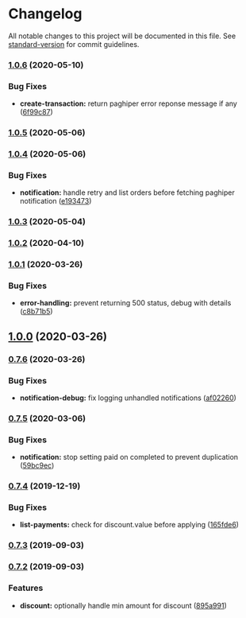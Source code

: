 # Changelog

All notable changes to this project will be documented in this file. See [standard-version](https://github.com/conventional-changelog/standard-version) for commit guidelines.

### [1.0.6](https://github.com/ecomplus/app-paghiper/compare/v1.0.5...v1.0.6) (2020-05-10)


### Bug Fixes

* **create-transaction:** return paghiper error reponse message if any ([6f99c87](https://github.com/ecomplus/app-paghiper/commit/6f99c87dae1792a0a0bdd34346a4b2997ada0d43))

### [1.0.5](https://github.com/ecomplus/app-paghiper/compare/v1.0.4...v1.0.5) (2020-05-06)

### [1.0.4](https://github.com/ecomplus/app-paghiper/compare/v1.0.3...v1.0.4) (2020-05-06)


### Bug Fixes

* **notification:** handle retry and list orders before fetching paghiper notification ([e193473](https://github.com/ecomplus/app-paghiper/commit/e1934730aa3e4433eb16acbf253386447ce22011))

### [1.0.3](https://github.com/ecomplus/app-paghiper/compare/v1.0.2...v1.0.3) (2020-05-04)

### [1.0.2](https://github.com/ecomplus/app-paghiper/compare/v1.0.1...v1.0.2) (2020-04-10)

### [1.0.1](https://github.com/ecomplus/app-paghiper/compare/v1.0.0...v1.0.1) (2020-03-26)


### Bug Fixes

* **error-handling:** prevent returning 500 status, debug with details ([c8b71b5](https://github.com/ecomplus/app-paghiper/commit/c8b71b5b81a1035b7be24235836d86b6ed740cd0))

## [1.0.0](https://github.com/ecomplus/app-paghiper/compare/v0.7.6...v1.0.0) (2020-03-26)

### [0.7.6](https://github.com/ecomplus/app-paghiper/compare/v0.7.5...v0.7.6) (2020-03-26)


### Bug Fixes

* **notification-debug:** fix logging unhandled notifications ([af02260](https://github.com/ecomplus/app-paghiper/commit/af02260186a03fac410c5cc8f37230e9d23ad026))

### [0.7.5](https://github.com/ecomplus/app-paghiper/compare/v0.7.4...v0.7.5) (2020-03-06)


### Bug Fixes

* **notification:** stop setting paid on completed to prevent duplication ([59bc9ec](https://github.com/ecomplus/app-paghiper/commit/59bc9ec87d39d6c77b9a5a14a082d7dbe0a6dd4e))

### [0.7.4](https://github.com/ecomclub/app-paghiper/compare/v0.7.3...v0.7.4) (2019-12-19)


### Bug Fixes

* **list-payments:** check for discount.value before applying ([165fde6](https://github.com/ecomclub/app-paghiper/commit/165fde6))

### [0.7.3](https://github.com/ecomclub/app-paghiper/compare/v0.7.2...v0.7.3) (2019-09-03)

### [0.7.2](https://github.com/ecomclub/app-paghiper/compare/v0.7.1...v0.7.2) (2019-09-03)


### Features

* **discount:** optionally handle min amount for discount ([895a991](https://github.com/ecomclub/app-paghiper/commit/895a991))
